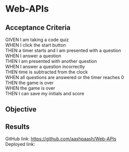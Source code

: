 # Web-APIs
## Acceptance Criteria
GIVEN I am taking a code quiz
<br>WHEN I click the start button
<br>THEN a timer starts and I am presented with a question
<br>WHEN I answer a question
<br>THEN I am presented with another question
<br>WHEN I answer a question incorrectly
<br>THEN time is subtracted from the clock
<br>WHEN all questions are answered or the timer reaches 0
<br>THEN the game is over
<br>WHEN the game is over
<br>THEN I can save my initials and score

## Objective



## Results
GitHub link: https://github.com/aashpaash/Web-APIs
<br> Deployed link:
